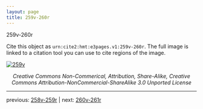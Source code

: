 ```yaml
---
layout: page
title: 259v-260r
---
```


259v-260r

Cite this object as `urn:cite2:hmt:e3pages.v1:259v-260r`.  The full image is linked to a citation tool you can use to cite regions of the image.

[![259v](http://www.homermultitext.org/iipsrv?IIIF=/project/homer/pyramidal/deepzoom/hmt/e3bifolio/v1/null.tif/full/800,/0/default.jpg)](http://www.homermultitext.org/ict2/?urn=urn:cite2:hmt:e3bifolio.v1:null) 

<p style="text-align: center; font-style: italic;">Creative Commons Non-Commerical, Attribution, Share-Alike, Creative Commons Attribution-NonCommercial-ShareAlike 3.0 Unported License</p>

---

previous: [258v-259r](../258v-259r/) | next: [260v-261r](../260v-261r/)